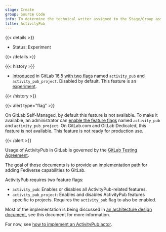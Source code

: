 ```yaml
---
stage: Create
group: Source Code
info: To determine the technical writer assigned to the Stage/Group associated with this page, see https://handbook.gitlab.com/handbook/product/ux/technical-writing/#assignments
title: ActivityPub
---
```


{{< details >}}

- Status: Experiment

{{< /details >}}

{{< history >}}

- [Introduced](https://gitlab.com/gitlab-org/gitlab/-/merge_requests/127023) in GitLab 16.5 [with two flags](../../administration/feature_flags/_index.md) named `activity_pub` and `activity_pub_project`. Disabled by default. This feature is an [experiment](../../policy/development_stages_support.md).

{{< /history >}}

{{< alert type="flag" >}}

On GitLab Self-Managed, by default this feature is not available. To make it available,
an administrator can [enable the feature flags](../../administration/feature_flags/_index.md)
named `activity_pub` and `activity_pub_project`.
On GitLab.com and GitLab Dedicated, this feature is not available.
This feature is not ready for production use.

{{< /alert >}}

Usage of ActivityPub in GitLab is governed by the
[GitLab Testing Agreement](https://handbook.gitlab.com/handbook/legal/testing-agreement/).

The goal of those documents is to provide an implementation path for adding
Fediverse capabilities to GitLab.

ActivityPub requires two feature flags:

- `activity_pub`: Enables or disables all ActivityPub-related features.
- `activity_pub_project`: Enables and disables ActivityPub features specific to
  projects. Requires the `activity_pub` flag to also be enabled.

Most of the implementation is being discussed in
[an architecture design document](https://handbook.gitlab.com/handbook/engineering/architecture/design-documents/activity_pub/),
see this document for more information.

For now, see [how to implement an ActivityPub actor](actors/_index.md).
